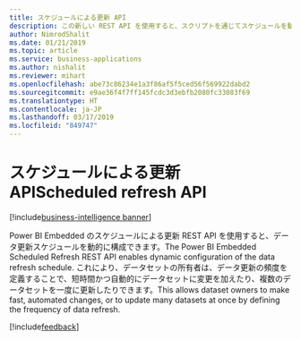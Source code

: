 ```yaml
---
title: スケジュールによる更新 API
description: この新しい REST API を使用すると、スクリプトを通じてスケジュールを動的に構成してそれに変更を加えることができます。これにより、データセットの所有者は短時間かつ自動的にデータセットに変更を加えたり、複数のデータセットを一度に更新したりできます。
author: NimrodShalit
ms.date: 01/21/2019
ms.topic: article
ms.service: business-applications
ms.author: nishalit
ms.reviewer: mihart
ms.openlocfilehash: abe73c86234e1a3f86af5f5ced56f569922dabd2
ms.sourcegitcommit: e9ae36f4f7ff145fcdc3d3ebfb2080fc33083f69
ms.translationtype: HT
ms.contentlocale: ja-JP
ms.lasthandoff: 03/17/2019
ms.locfileid: "849747"
---
```

# <a name="scheduled-refresh-api"></a><span data-ttu-id="8f0a4-103">スケジュールによる更新 API</span><span class="sxs-lookup"><span data-stu-id="8f0a4-103">Scheduled refresh API</span></span> 
[!include[business-intelligence banner](../../includes/business-intelligence.md)]


<span data-ttu-id="8f0a4-104">Power BI Embedded のスケジュールによる更新 REST API を使用すると、データ更新スケジュールを動的に構成できます。</span><span class="sxs-lookup"><span data-stu-id="8f0a4-104">The Power BI Embedded Scheduled Refresh REST API enables dynamic configuration of the data refresh schedule.</span></span> <span data-ttu-id="8f0a4-105">これにより、データセットの所有者は、データ更新の頻度を定義することで、短時間かつ自動的にデータセットに変更を加えたり、複数のデータセットを一度に更新したりできます。</span><span class="sxs-lookup"><span data-stu-id="8f0a4-105">This allows dataset owners to make fast, automated changes, or to update many datasets at once by defining the frequency of data refresh.</span></span>

[!include[feedback](../includes/service-feedback.md)]
